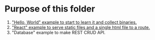 # Purpose of this folder

1. ["Hello, World" example to start to learn it and collect binaries.](https://github.com/steadylearner/Rust-Full-Stack/tree/master/warp/hello_world)
2. ["React" example to serve static files and a single html file to a route.](https://github.com/steadylearner/Rust-Full-Stack/tree/master/React_Rust/server/warp)
3. "Database" example to make REST CRUD API. 
